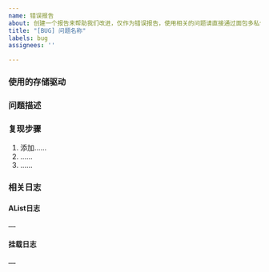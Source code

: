 ```yaml
---
name: 错误报告
about: 创建一个报告来帮助我们改进，仅作为错误报告，使用相关的问题请直接通过面包多私信
title: "[BUG] 问题名称"
labels: bug
assignees: ''

---
```


### 使用的存储驱动

<!-- 阿里云盘Open -->

### 问题描述

<!-- 在此处填写 -->

### 复现步骤

1. 添加……
2. ……
3. ……

### 相关日志

#### AList日志

```log
……
```

#### 挂载日志

```log
……
```
